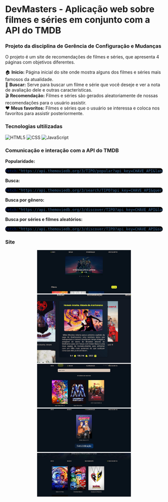 # DevMasters - Aplicação web sobre filmes e séries em conjunto com a API do TMDB

### Projeto da disciplina de Gerência de Configuração e Mudanças

O projeto é um site de recomendações de filmes e séries, que apresenta 4 páginas com objetivos diferentes. <br>


🏠 <b>Inicio:</b> Página inicial do site onde mostra alguns dos filmes e séries mais famosos da atualidade.<br>
🔎 <b>Buscar:</b> Serve para buscar um filme e série que você deseje e ver a nota de avaliação dele e outras características.<br>
🎬 <b>Recomendação:</b> Filmes e séries são gerados aleatoriamente de nossas recomendações para o usuário assistir.<br>
❤️ <b>Meus favoritos:</b> Filmes e séries que o usuário se interessa e coloca nos favoritos para assistir posteriormente.


### Tecnologias ultilizadas

![HTML5](https://img.shields.io/badge/HTML5-E34F26?style=for-the-badge&logo=html5&logoColor=white)
![CSS](https://img.shields.io/badge/CSS3-1572B6?style=for-the-badge&logo=css3&logoColor=white)
![JavaScript](    https://img.shields.io/badge/JavaScript-F7DF1E?style=for-the-badge&logo=javascript&logoColor=black)

### Comunicação e interação com a API do TMDB

<b>Popularidade:</b>
<div style="background-color: black; border-radius: 10px;">

```javascript
fetch("https://api.themoviedb.org/3/TIPO/popular?api_key=CHAVE_API&language=pt-BR&page=PAGE")
```

</div>


<b>Busca:</b>
<div style="background-color: black; border-radius: 10px;">

```javascript
fetch("https://api.themoviedb.org/3/search/TIPO?api_key=CHAVE_API&query=NOME_BUSCA&language=pt-BR&page=PAGE")
```

</div>

<b>Busca por gênero:</b>
<div style="background-color: black; border-radius: 10px;">

```javascript
fetch("https://api.themoviedb.org/3/discover/TIPO?api_key=CHAVE_API&language=pt-BR&&with_genres=ID_GENERO&page=PAGE")
```

</div>

<b>Busca por séries e filmes aleatórios:</b> 
<div style="background-color: black; border-radius: 10px;">

```javascript
fetch("https://api.themoviedb.org/3/discover/TIPO?api_key=CHAVE_API&sort_by=popularity.desc&page=PAGINA&language=pt-BR")
```

</div>

### Site

<div align="center">
    <img src="./assets/img/inicio.jpg" alt="Tela Inicial" width="300" />
    <img src="./assets/img/descricao.jpg" alt="Descrição" width="300" />
    <img src="./assets/img/busca.jpg" alt="Busca" width="300" />
    <img src="./assets/img/recomendações.jpg" alt="Recomendações" width="300" />
    <img src="./assets/img/meusfavoritos.jpg" alt="Meus Favoritos" width="300" />
</div>